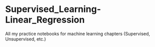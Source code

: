 # Supervised_Learning-Linear_Regression
All my practice notebooks for machine learning chapters (Supervised, Unsupervised, etc.)
